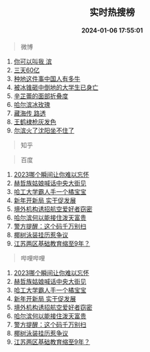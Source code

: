 <div align="center"><h2>实时热搜榜</h2><h4>2024-01-06 17:55:01</h4></div>

> 微博  

1. [你可以叫我 滨](https://s.weibo.com/weibo?q=%E4%BD%A0%E5%8F%AF%E4%BB%A5%E5%8F%AB%E6%88%91%20%E6%BB%A8&t=31&band_rank=1&Refer=top)<br />
2. [三天60亿](https://s.weibo.com/weibo?q=%E4%B8%89%E5%A4%A960%E4%BA%BF&t=31&band_rank=2&Refer=top)<br />
3. [种地这件事中国人有多牛](https://s.weibo.com/weibo?q=%23%E7%A7%8D%E5%9C%B0%E8%BF%99%E4%BB%B6%E4%BA%8B%E4%B8%AD%E5%9B%BD%E4%BA%BA%E6%9C%89%E5%A4%9A%E7%89%9B%23&t=31&band_rank=3&Refer=top)<br />
4. [被冰锥砸中倒地的大学生已身亡](https://s.weibo.com/weibo?q=%23%E8%A2%AB%E5%86%B0%E9%94%A5%E7%A0%B8%E4%B8%AD%E5%80%92%E5%9C%B0%E7%9A%84%E5%A4%A7%E5%AD%A6%E7%94%9F%E5%B7%B2%E8%BA%AB%E4%BA%A1%23&t=31&band_rank=4&Refer=top)<br />
5. [辛芷蕾的面部折叠度](https://s.weibo.com/weibo?q=%23%E8%BE%9B%E8%8A%B7%E8%95%BE%E7%9A%84%E9%9D%A2%E9%83%A8%E6%8A%98%E5%8F%A0%E5%BA%A6%23&t=31&band_rank=5&Refer=top)<br />
6. [哈尔滨冰玫瑰](https://s.weibo.com/weibo?q=%E5%93%88%E5%B0%94%E6%BB%A8%E5%86%B0%E7%8E%AB%E7%91%B0&t=31&band_rank=6&Refer=top)<br />
7. [藏海传 路透](https://s.weibo.com/weibo?q=%E8%97%8F%E6%B5%B7%E4%BC%A0%20%E8%B7%AF%E9%80%8F&t=31&band_rank=7&Refer=top)<br />
8. [王鹤棣枪灰发色](https://s.weibo.com/weibo?q=%23%E7%8E%8B%E9%B9%A4%E6%A3%A3%E6%9E%AA%E7%81%B0%E5%8F%91%E8%89%B2%23&t=31&band_rank=8&Refer=top)<br />
9. [尔滨火了沈阳坐不住了](https://s.weibo.com/weibo?q=%23%E5%B0%94%E6%BB%A8%E7%81%AB%E4%BA%86%E6%B2%88%E9%98%B3%E5%9D%90%E4%B8%8D%E4%BD%8F%E4%BA%86%23&t=31&band_rank=9&Refer=top)<br />

> 知乎  


> 百度  

1. [2023哪个瞬间让你难以忘怀](https://www.baidu.com/s?wd=2023%E5%93%AA%E4%B8%AA%E7%9E%AC%E9%97%B4%E8%AE%A9%E4%BD%A0%E9%9A%BE%E4%BB%A5%E5%BF%98%E6%80%80&sa=fyb_news&rsv_dl=fyb_news)<br />
2. [赫哲族姑娘喊话中央大街见](https://www.baidu.com/s?wd=%E8%B5%AB%E5%93%B2%E6%97%8F%E5%A7%91%E5%A8%98%E5%96%8A%E8%AF%9D%E4%B8%AD%E5%A4%AE%E5%A4%A7%E8%A1%97%E8%A7%81&sa=fyb_news&rsv_dl=fyb_news)<br />
3. [哈工大学霸人手一个橘宝宝](https://www.baidu.com/s?wd=%E5%93%88%E5%B7%A5%E5%A4%A7%E5%AD%A6%E9%9C%B8%E4%BA%BA%E6%89%8B%E4%B8%80%E4%B8%AA%E6%A9%98%E5%AE%9D%E5%AE%9D&sa=fyb_news&rsv_dl=fyb_news)<br />
4. [新年开新局 实干促发展](https://www.baidu.com/s?wd=%E6%96%B0%E5%B9%B4%E5%BC%80%E6%96%B0%E5%B1%80+%E5%AE%9E%E5%B9%B2%E4%BF%83%E5%8F%91%E5%B1%95&sa=fyb_news&rsv_dl=fyb_news)<br />
5. [境外机构诱招航空爱好者窃密](https://www.baidu.com/s?wd=%E5%A2%83%E5%A4%96%E6%9C%BA%E6%9E%84%E8%AF%B1%E6%8B%9B%E8%88%AA%E7%A9%BA%E7%88%B1%E5%A5%BD%E8%80%85%E7%AA%83%E5%AF%86&sa=fyb_news&rsv_dl=fyb_news)<br />
6. [哈尔滨何以能接住泼天富贵](https://www.baidu.com/s?wd=%E5%93%88%E5%B0%94%E6%BB%A8%E4%BD%95%E4%BB%A5%E8%83%BD%E6%8E%A5%E4%BD%8F%E6%B3%BC%E5%A4%A9%E5%AF%8C%E8%B4%B5&sa=fyb_news&rsv_dl=fyb_news)<br />
7. [警方提醒：这个码千万别扫](https://www.baidu.com/s?wd=%E8%AD%A6%E6%96%B9%E6%8F%90%E9%86%92%EF%BC%9A%E8%BF%99%E4%B8%AA%E7%A0%81%E5%8D%83%E4%B8%87%E5%88%AB%E6%89%AB&sa=fyb_news&rsv_dl=fyb_news)<br />
8. [椰树泳装挂历惹争议](https://www.baidu.com/s?wd=%E6%A4%B0%E6%A0%91%E6%B3%B3%E8%A3%85%E6%8C%82%E5%8E%86%E6%83%B9%E4%BA%89%E8%AE%AE&sa=fyb_news&rsv_dl=fyb_news)<br />
9. [江苏两区基础教育缩至9年？](https://www.baidu.com/s?wd=%E6%B1%9F%E8%8B%8F%E4%B8%A4%E5%8C%BA%E5%9F%BA%E7%A1%80%E6%95%99%E8%82%B2%E7%BC%A9%E8%87%B39%E5%B9%B4%EF%BC%9F&sa=fyb_news&rsv_dl=fyb_news)<br />

> 哔哩哔哩  

1. [2023哪个瞬间让你难以忘怀](https://www.baidu.com/s?wd=2023%E5%93%AA%E4%B8%AA%E7%9E%AC%E9%97%B4%E8%AE%A9%E4%BD%A0%E9%9A%BE%E4%BB%A5%E5%BF%98%E6%80%80&sa=fyb_news&rsv_dl=fyb_news)<br />
2. [赫哲族姑娘喊话中央大街见](https://www.baidu.com/s?wd=%E8%B5%AB%E5%93%B2%E6%97%8F%E5%A7%91%E5%A8%98%E5%96%8A%E8%AF%9D%E4%B8%AD%E5%A4%AE%E5%A4%A7%E8%A1%97%E8%A7%81&sa=fyb_news&rsv_dl=fyb_news)<br />
3. [哈工大学霸人手一个橘宝宝](https://www.baidu.com/s?wd=%E5%93%88%E5%B7%A5%E5%A4%A7%E5%AD%A6%E9%9C%B8%E4%BA%BA%E6%89%8B%E4%B8%80%E4%B8%AA%E6%A9%98%E5%AE%9D%E5%AE%9D&sa=fyb_news&rsv_dl=fyb_news)<br />
4. [新年开新局 实干促发展](https://www.baidu.com/s?wd=%E6%96%B0%E5%B9%B4%E5%BC%80%E6%96%B0%E5%B1%80+%E5%AE%9E%E5%B9%B2%E4%BF%83%E5%8F%91%E5%B1%95&sa=fyb_news&rsv_dl=fyb_news)<br />
5. [境外机构诱招航空爱好者窃密](https://www.baidu.com/s?wd=%E5%A2%83%E5%A4%96%E6%9C%BA%E6%9E%84%E8%AF%B1%E6%8B%9B%E8%88%AA%E7%A9%BA%E7%88%B1%E5%A5%BD%E8%80%85%E7%AA%83%E5%AF%86&sa=fyb_news&rsv_dl=fyb_news)<br />
6. [哈尔滨何以能接住泼天富贵](https://www.baidu.com/s?wd=%E5%93%88%E5%B0%94%E6%BB%A8%E4%BD%95%E4%BB%A5%E8%83%BD%E6%8E%A5%E4%BD%8F%E6%B3%BC%E5%A4%A9%E5%AF%8C%E8%B4%B5&sa=fyb_news&rsv_dl=fyb_news)<br />
7. [警方提醒：这个码千万别扫](https://www.baidu.com/s?wd=%E8%AD%A6%E6%96%B9%E6%8F%90%E9%86%92%EF%BC%9A%E8%BF%99%E4%B8%AA%E7%A0%81%E5%8D%83%E4%B8%87%E5%88%AB%E6%89%AB&sa=fyb_news&rsv_dl=fyb_news)<br />
8. [椰树泳装挂历惹争议](https://www.baidu.com/s?wd=%E6%A4%B0%E6%A0%91%E6%B3%B3%E8%A3%85%E6%8C%82%E5%8E%86%E6%83%B9%E4%BA%89%E8%AE%AE&sa=fyb_news&rsv_dl=fyb_news)<br />
9. [江苏两区基础教育缩至9年？](https://www.baidu.com/s?wd=%E6%B1%9F%E8%8B%8F%E4%B8%A4%E5%8C%BA%E5%9F%BA%E7%A1%80%E6%95%99%E8%82%B2%E7%BC%A9%E8%87%B39%E5%B9%B4%EF%BC%9F&sa=fyb_news&rsv_dl=fyb_news)<br />

